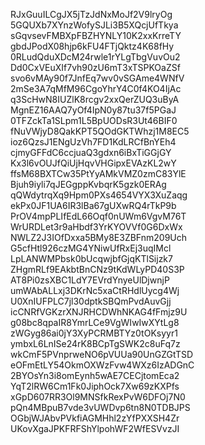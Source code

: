 RJxGuuILCgJX5jTzJdNxMoJf2V9lryOg
5GQUXb7XYnzWofySJLi3B5XQcjUfTkya
sGqvsevFMBXpFBZHYNLY10K2xxKrreTY
gbdJPodX08hjp6kFU4FTjQktz4K68fHy
0RLudQduXDcM24rwle1rYLgTbgVuvOu2
Dd0CxVEuXIf7vh90zU6mT3xTSPKOaZSf
svo6vMAy90f7JnfEq7wv0vSGAme4WNfV
2mSe3A7qMfM96CgoYhrY4C0f4KO4IjAc
q3ScHwN8IUZlK8rcgv2xxQerZUQ3uByA
MgnEZ16AAQ7yOf4IpN0y87tu37f5PGaJ
0TFZckTa1SLpm1L5BpUODsR3Ut46BIF0
fNuVWjyD8QakKPT5QOdGKTWhzj1M8EC5
ioz6QzsJ1ENgUzVh7FD1KdLRCfBnYEh4
cjmyGFFdC6ccjuaQ3gdxn6iBxTiGGjGY
Kx3l6vOUJfQiUjHqvVHGipxEVAzKL2wY
ffsM68BXTCw35PtYyAMkVMZ0zmC83YlE
Bjuh9iyli7qJEGgppKvbqrK5gzk0ERAg
qQWdytrqXq9Hpm0PXs4654VYX3XuZaqg
ekPx0JF1UA6IR3lBa67gUXwRQ4rTkP9b
PrOV4mpPLIfEdL66Oqf0nUWm6VgvM76T
WrURDLet3r9aHbdf3YrKYOVVf0G6DxWx
NWLZ2J3IOfDxxa5BMy8E3ZBFnm209Uch
G5cfHtl926czMG4YNiwUfRxEj3uqIMcl
LpLANWMPbsk0bUcqwjbfGjqKTlSijzk7
ZHgmRLf9EAkbtBnCNz9tKdWLyPD40S3P
AT8Pi0zsXBC1LdY7EVrdYnyeUlDjwnjP
umWAbALLxj3DKrNc5xaCtRHdlUycg4Wj
U0XnIUFPLC7jl30dptkSBQmPvdAuvGjj
icCNRfVGKzrXNJRHCDWhNKAG4fFmjz9U
g08bc8qpaIR8YmrLCe9VgWIwIwXYtLg8
zWGyg86ai0jY3XyPCRMBTYz0tOKsyyr1
ymbxL6LnISe24rK8BCpTgSWK2c8uFq7z
wkCmF5PVnprweNO6pVUUa90UnGZGtTSD
eOFmEtLY54OkmOXWzFvw4WXz6IzADGnC
2BYOsYn3i8omEynh5wAE7CECjtomEca2
YqT2lRW6Cm1Fk0JiphOck7Xw69zKXPfs
xGpD607RR3Ol9MNSfkRexPvW6DFOj7N0
pQn4MBpuB7vde3vUWDvp6tn8N0TDBJPS
OGbjWJAbvPVkfiAGMHhl2zYfPXXSH4Zr
UKovXgaJPKFRFShYlpohWF2WfESVvzJI
